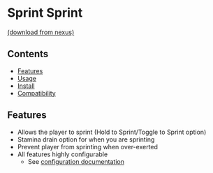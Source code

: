 # Sprint Sprint
[(download from nexus)](https://www.nexusmods.com/stardewvalley/mods/4778)

## Contents
- [Features](#features)
- [Usage](#usage)
- [Install](#install)
- [Compatibility](#compatibility)

## Features
- Allows the player to sprint (Hold to Sprint/Toggle to Sprint option)
- Stamina drain option for when you are sprinting
- Prevent player from sprinting when over-exerted
- All features highly configurable
  - See [configuration documentation]()
